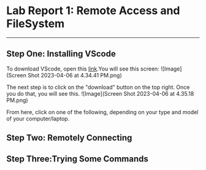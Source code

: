 # **Lab Report 1: Remote Access and FileSystem**
---------

## **Step One: Installing VScode** 
To download VScode, open this [link](https://raw.githubusercontent.com/a5calderon/cse15l-lab-reports/main/Screen%20Shot%202023-04-06%20at%204.34.41%20PM.png).You will see this screen: 
![Image](Screen Shot 2023-04-06 at 4.34.41 PM.png)

The next step is to click on the "download" button on the top right. Once you do that, you will see this. 
![Image](Screen Shot 2023-04-06 at 4.35.18 PM.png)

From here, click on one of the following, depending on your type and model of your computer/laptop. 
## Step Two: Remotely Connecting 

## Step Three:Trying Some Commands 
